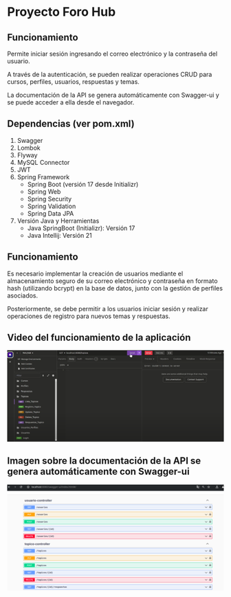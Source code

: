 # Proyecto Foro Hub

## Funcionamiento

Permite iniciar sesión ingresando el correo electrónico y la contraseña del usuario.

A través de la autenticación, se pueden realizar operaciones CRUD para cursos, perfiles, usuarios, respuestas y temas.

La documentación de la API se genera automáticamente con Swagger-ui y se puede acceder a ella desde el navegador.

## Dependencias (ver pom.xml)

1) Swagger
2) Lombok
3) Flyway
4) MySQL Connector
5) JWT
6) Spring Framework
	- Spring Boot (versión 17 desde Initializr)
	- Spring Web
	- Spring Security
	- Spring Validation
	- Spring Data JPA
7) Versión Java y Herramientas
	- Java SpringBoot (Initializr): Versión 17
	- Java Intellij: Versión 21

## Funcionamiento

Es necesario implementar la creación de usuarios mediante el almacenamiento seguro de su correo electrónico y contraseña en formato hash (utilizando bcrypt) en la base de datos, junto con la gestión de perfiles asociados.

Posteriormente, se debe permitir a los usuarios iniciar sesión y realizar operaciones de registro para nuevos temas y respuestas.

## Video del funcionamiento de la aplicación

[![Mira el vídeo](https://github.com/KeilinPaniagua/Foro-Hub/blob/main/Proyecto%20Foro%20Hub.png)](https://youtu.be/aqYCaEz9UT8)

## Imagen sobre la documentación de la API se genera automáticamente con Swagger-ui

![swagger](https://github.com/KeilinPaniagua/Foro-Hub/blob/main/Proyecto%20Foro%20Hub%202png.png)
